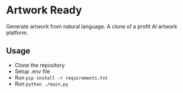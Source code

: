 # Artwork Ready

Generate artwork from natural language. A clone of a profit AI artwork platform.

## Usage

- Clone the repository
- Setup .env file
- Run `pip install -r requirements.txt`
- Run `python ./main.py`
